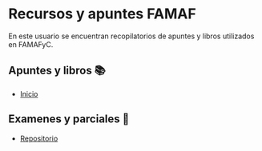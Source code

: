 # Recursos y apuntes FAMAF

En este usuario se encuentran recopilatorios de apuntes y libros utilizados en FAMAFyC.

## Apuntes y libros 📚

- [Inicio](https://github.com/FAMAF-resources/Welcome)

## Examenes y parciales 📑

- [Repositorio](https://github.com/ExamenesViejos-FaMAF-Computacion)

<!--

**Here are some ideas to get you started:**

🙋‍♀️ A short introduction - what is your organization all about?
🌈 Contribution guidelines - how can the community get involved?
👩‍💻 Useful resources - where can the community find your docs? Is there anything else the community should know?
🍿 Fun facts - what does your team eat for breakfast?
🧙 Remember, you can do mighty things with the power of [Markdown](https://docs.github.com/github/writing-on-github/getting-started-with-writing-and-formatting-on-github/basic-writing-and-formatting-syntax)
-->
